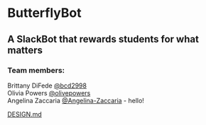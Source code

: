 # ButterflyBot
## A SlackBot that rewards students for what matters

### Team members:
Brittany DiFede [@bcd2998](https://github.com/bcd2998/)  
Olivia Powers [@olivepowers](https://github.com/olivepowers/)  
Angelina Zaccaria [@Angelina-Zaccaria](https://github.com/Angelina-Zaccaria/) - hello!  

[DESIGN.md](DESIGN.md)
